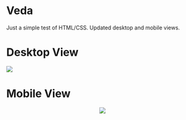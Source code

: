 # Veda
Just a simple test of HTML/CSS. Updated desktop and mobile views.

# Desktop View
<img align="center" src ="https://github.com/go-hyun77/Veda-Gunpla-Site/blob/master/current.png">

# Mobile View
<p align="center">
  <img src="https://github.com/go-hyun77/Veda-Gunpla-Site/blob/master/current-mobile.png">
</p>
